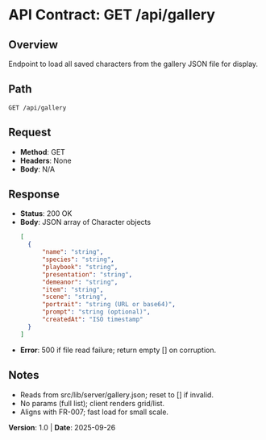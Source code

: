 # API Contract: GET /api/gallery

## Overview

Endpoint to load all saved characters from the gallery JSON file for display.

## Path

`GET /api/gallery`

## Request

- **Method**: GET
- **Headers**: None
- **Body**: N/A

## Response

- **Status**: 200 OK
- **Body**: JSON array of Character objects
  ```json
  [
  	{
  		"name": "string",
  		"species": "string",
  		"playbook": "string",
  		"presentation": "string",
  		"demeanor": "string",
  		"item": "string",
  		"scene": "string",
  		"portrait": "string (URL or base64)",
  		"prompt": "string (optional)",
  		"createdAt": "ISO timestamp"
  	}
  ]
  ```
- **Error**: 500 if file read failure; return empty [] on corruption.

## Notes

- Reads from src/lib/server/gallery.json; reset to [] if invalid.
- No params (full list); client renders grid/list.
- Aligns with FR-007; fast load for small scale.

**Version**: 1.0 | **Date**: 2025-09-26
